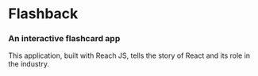 # Flashback
### An interactive flashcard app

This application, built with Reach JS, tells the story of React and its role in the industry.
